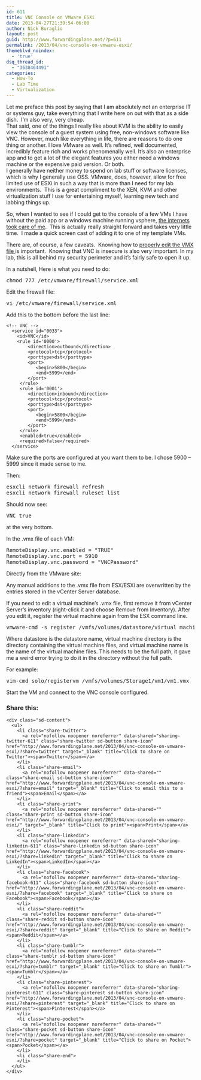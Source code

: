 ```yaml
---
id: 611
title: VNC Console on VMware ESXi
date: 2013-04-27T21:39:54-06:00
author: Nick Buraglio
layout: post
guid: http://www.forwardingplane.net/?p=611
permalink: /2013/04/vnc-console-on-vmware-esxi/
themeblvd_noindex:
  - 'true'
dsq_thread_id:
  - "3638464491"
categories:
  - How-To
  - Lab Time
  - Virtualization
---
```

Let me preface this post by saying that I am absolutely not an enterprise IT or systems guy, take everything that I write here on out with that as a side dish.  I&#8217;m also very, very cheap.  
That said, one of the things I really like about KVM is the ability to easily view the console of a guest system using free, non-windows software like VNC. However, much like everything in life, there are reasons to do one thing or another. I love VMware as well. It&#8217;s refined, well documented, incredibly feature rich and works phenomenally well. It&#8217;s also an enterprise app and to get a lot of the elegant features you either need a windows machine or the expensive paid version. Or both.  
I generally have neither money to spend on lab stuff or software licenses, which is why I generally use OSS. VMware, does, however, allow for free limited use of ESXi in such a way that is more than I need for my lab environments.  This is a great compliment to the XEN, KVM and other virtualization stuff I use for entertaining myself, learning new tech and labbing things up.

So, when I wanted to see if I could get to the console of a few VMs I have without the paid app or a windows machine running vsphere, <a href="http://t3chnot3s.blogspot.com/2012/03/how-to-enable-vnc-access-to-vms-on.html" target="_blank">the internets took care of me</a>.  This is actually really straight forward and takes very little time.  I made a quick screen cast of adding it to one of my template VMs.



There are, of course, a few caveats.  Knowing how to <a href="http://kb.vmware.com/selfservice/microsites/search.do?language=en_US&cmd=displayKC&externalId=1714" target="_blank">properly edit the VMX file </a>is important.  Knowing that VNC is insecure is also very important. In my lab, this is all behind my security perimeter and it&#8217;s fairly safe to open it up.

In a nutshell, Here is what you need to do:

<pre>chmod 777 /etc/vmware/firewall/service.xml</pre>

Edit the firewall file:

<pre>vi /etc/vmware/firewall/service.xml</pre>

Add this to the bottom before the last line:

    
    <!-- VNC -->
      <service id="0033">
        <id>VNC</id>
        <rule id='0000'>
            <direction>outbound</direction>
            <protocol>tcp</protocol>
            <porttype>dst</porttype>
            <port>
               <begin>5800</begin>
               <end>5999</end>
            </port>
         </rule>
         <rule id='0001'>
            <direction>inbound</direction>
            <protocol>tcp</protocol>
            <porttype>dst</porttype>
            <port>
               <begin>5800</begin>
               <end>5999</end>
            </port>
         </rule>
         <enabled>true</enabled>
         <required>false</required>
      </service>
    

Make sure the ports are configured at you want them to be. I chose 5900 &#8211; 5999 since it made sense to me.

Then:

<pre>esxcli network firewall refresh
esxcli network firewall ruleset list</pre>

Should now see:

<pre>VNC true</pre>

at the very bottom.

In the .vmx file of each VM:

<pre>RemoteDisplay.vnc.enabled = "TRUE"
RemoteDisplay.vnc.port = 5910
RemoteDisplay.vnc.password = "VNCPassword"</pre>

Directly from the VMware site:

Any manual additions to the .vmx file from ESX/ESXi are overwritten by the entries stored in the vCenter Server database.

If you need to edit a virtual machine&#8217;s .vmx file, first remove it from vCenter Server&#8217;s inventory (right-click it and choose Remove from Inventory). After you edit it, register the virtual machine again from the ESX command line.

<pre>vmware-cmd -s register /vmfs/volumes/datastore/virtual machine directory/virtual machine name.vmx</pre>

Where datastore is the datastore name, virtual machine directory is the directory containing the virtual machine files, and virtual machine name is the name of the virtual machine files. This needs to be the full path, it gave me a weird error trying to do it in the directory without the full path.

For example:

<pre>vim-cmd solo/registervm /vmfs/volumes/Storage1/vm1/vm1.vmx</pre>

Start the VM and connect to the VNC console configured.

<div class="sharedaddy sd-sharing-enabled">
  <div class="robots-nocontent sd-block sd-social sd-social-icon-text sd-sharing">
    <h3 class="sd-title">
      Share this:
    </h3>
    
    <div class="sd-content">
      <ul>
        <li class="share-twitter">
          <a rel="nofollow noopener noreferrer" data-shared="sharing-twitter-611" class="share-twitter sd-button share-icon" href="http://www.forwardingplane.net/2013/04/vnc-console-on-vmware-esxi/?share=twitter" target="_blank" title="Click to share on Twitter"><span>Twitter</span></a>
        </li>
        <li class="share-email">
          <a rel="nofollow noopener noreferrer" data-shared="" class="share-email sd-button share-icon" href="http://www.forwardingplane.net/2013/04/vnc-console-on-vmware-esxi/?share=email" target="_blank" title="Click to email this to a friend"><span>Email</span></a>
        </li>
        <li class="share-print">
          <a rel="nofollow noopener noreferrer" data-shared="" class="share-print sd-button share-icon" href="http://www.forwardingplane.net/2013/04/vnc-console-on-vmware-esxi/" target="_blank" title="Click to print"><span>Print</span></a>
        </li>
        <li class="share-linkedin">
          <a rel="nofollow noopener noreferrer" data-shared="sharing-linkedin-611" class="share-linkedin sd-button share-icon" href="http://www.forwardingplane.net/2013/04/vnc-console-on-vmware-esxi/?share=linkedin" target="_blank" title="Click to share on LinkedIn"><span>LinkedIn</span></a>
        </li>
        <li class="share-facebook">
          <a rel="nofollow noopener noreferrer" data-shared="sharing-facebook-611" class="share-facebook sd-button share-icon" href="http://www.forwardingplane.net/2013/04/vnc-console-on-vmware-esxi/?share=facebook" target="_blank" title="Click to share on Facebook"><span>Facebook</span></a>
        </li>
        <li class="share-reddit">
          <a rel="nofollow noopener noreferrer" data-shared="" class="share-reddit sd-button share-icon" href="http://www.forwardingplane.net/2013/04/vnc-console-on-vmware-esxi/?share=reddit" target="_blank" title="Click to share on Reddit"><span>Reddit</span></a>
        </li>
        <li class="share-tumblr">
          <a rel="nofollow noopener noreferrer" data-shared="" class="share-tumblr sd-button share-icon" href="http://www.forwardingplane.net/2013/04/vnc-console-on-vmware-esxi/?share=tumblr" target="_blank" title="Click to share on Tumblr"><span>Tumblr</span></a>
        </li>
        <li class="share-pinterest">
          <a rel="nofollow noopener noreferrer" data-shared="sharing-pinterest-611" class="share-pinterest sd-button share-icon" href="http://www.forwardingplane.net/2013/04/vnc-console-on-vmware-esxi/?share=pinterest" target="_blank" title="Click to share on Pinterest"><span>Pinterest</span></a>
        </li>
        <li class="share-pocket">
          <a rel="nofollow noopener noreferrer" data-shared="" class="share-pocket sd-button share-icon" href="http://www.forwardingplane.net/2013/04/vnc-console-on-vmware-esxi/?share=pocket" target="_blank" title="Click to share on Pocket"><span>Pocket</span></a>
        </li>
        <li class="share-end">
        </li>
      </ul>
    </div>
  </div>
</div>